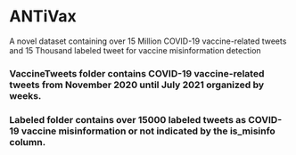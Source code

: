 # ANTiVax
A novel dataset containing over 15 Million COVID-19 vaccine-related tweets and 15 Thousand labeled tweet for vaccine misinformation detection

### VaccineTweets folder contains COVID-19 vaccine-related tweets from November 2020 until July 2021 organized by weeks.

### Labeled folder contains over 15000 labeled tweets as COVID-19 vaccine misinformation or not indicated by the is_misinfo column. 

